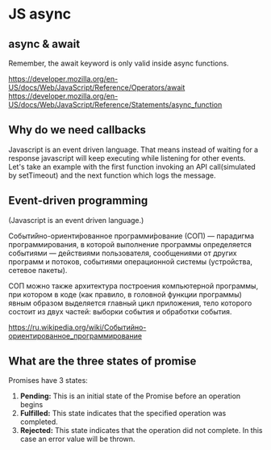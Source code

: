 # JS async

## async & await

Remember, the await keyword is only valid inside async functions.

https://developer.mozilla.org/en-US/docs/Web/JavaScript/Reference/Operators/await
https://developer.mozilla.org/en-US/docs/Web/JavaScript/Reference/Statements/async_function
## Why do we need callbacks

Javascript is an event driven language. That means instead of waiting for a response javascript will keep executing while listening for other events. Let's take an example with the first function invoking an API call(simulated by setTimeout) and the next function which logs the message.

## Event-driven programming

(Javascript is an event driven language.)

Событи́йно-ориенти́рованное программи́рование (СОП) — парадигма программирования, в которой выполнение программы определяется событиями — действиями пользователя, сообщениями от других программ и потоков, событиями операционной системы (устройства, сетевое пакеты).

СОП можно также архитектура построения компьютерной программы, при котором в коде (как правило, в головной функции программы) явным образом выделяется главный цикл приложения, тело которого состоит из двух частей: выборки события и обработки события.

https://ru.wikipedia.org/wiki/Событийно-ориентированное_программирование

## What are the three states of promise

Promises have 3 states:

1. **Pending:** This is an initial state of the Promise before an operation begins
2. **Fulfilled:** This state indicates that the specified operation was completed.
3. **Rejected:** This state indicates that the operation did not complete. In this case an error value will be thrown.